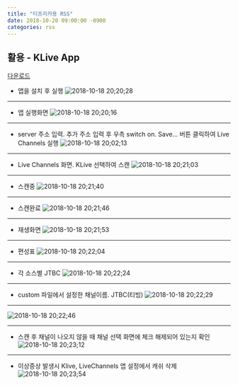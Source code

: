 ```yaml
---
title: "티프리카용 RSS"
date: 2018-10-20 09:00:00 -0900
categories: rss
---
```



## 활용 - KLive App
[다운로드](https://github.com/soju6jan/KLive/blob/master/android_tv/klive_0.1.0.apk)

- 앱을 설치 후 실행
![2018-10-18 20;20;28](https://i.imgur.com/xo4r73D.png)

---

- 앱 실행화면
![2018-10-18 20;20;16](https://i.imgur.com/dTQB7O4.png)

---

- server 주소 입력. 추가 주소 입력 후 우측 switch on. Save... 버튼 클릭하여 Live Channels 실행
![2018-10-18 20;02;13](https://i.imgur.com/l7hJc0l.png)

---

- Live Channels 화면. KLive 선택하여 스캔
![2018-10-18 20;21;03](https://i.imgur.com/pdSGqVN.png)

---

- 스캔중
![2018-10-18 20;21;40](https://i.imgur.com/qTjCbkQ.png)

---

- 스캔완료
![2018-10-18 20;21;46](https://i.imgur.com/k90pwcX.png)

---

- 재생화면
![2018-10-18 20;21;53](https://i.imgur.com/27KOKnP.jpg)

---

- 편성표
![2018-10-18 20;22;04](https://i.imgur.com/5PHaKpb.png)

---

- 각 소스별 JTBC
![2018-10-18 20;22;24](https://i.imgur.com/b3hrMda.png)

---

- custom 파일에서 설정한 채널이름. JTBC(티빙)
![2018-10-18 20;22;29](https://i.imgur.com/tW70hCV.jpg)

---

![2018-10-18 20;22;46](https://i.imgur.com/WgYHrn4.png)

---

- 스캔 후 채널이 나오지 않을 때 채널 선택 화면에 체크 해제되어 있는지 확인
![2018-10-18 20;23;12](https://i.imgur.com/HC9MAn0.png)

---

- 이상증상 발생시 Klive, LiveChannels 앱 설정에서 캐쉬 삭제
![2018-10-18 20;23;54](https://i.imgur.com/lWczjlJ.png)
